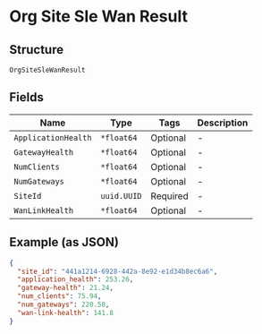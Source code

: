 
# Org Site Sle Wan Result

## Structure

`OrgSiteSleWanResult`

## Fields

| Name | Type | Tags | Description |
|  --- | --- | --- | --- |
| `ApplicationHealth` | `*float64` | Optional | - |
| `GatewayHealth` | `*float64` | Optional | - |
| `NumClients` | `*float64` | Optional | - |
| `NumGateways` | `*float64` | Optional | - |
| `SiteId` | `uuid.UUID` | Required | - |
| `WanLinkHealth` | `*float64` | Optional | - |

## Example (as JSON)

```json
{
  "site_id": "441a1214-6928-442a-8e92-e1d34b8ec6a6",
  "application_health": 253.26,
  "gateway-health": 21.24,
  "num_clients": 75.94,
  "num_gateways": 220.58,
  "wan-link-health": 141.8
}
```

